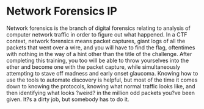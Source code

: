 # Network Forensics IP
Network forensics is the branch of digital forensics relating to analysis of computer network traffic in order to figure out what happened. In a CTF context, network forensics means packet captures, giant logs of all the packets that went over a wire, and you will have to find the flag, oftentimes with nothing in the way of a hint other than the title of the challenge. After completing this training, you too will be able to throw yourselves into the ether and become one with the packet capture, while simultaneously attempting to stave off madness and early onset glaucoma. Knowing how to use the tools to automate discovery is helpful, but most of the time it comes down to knowing the protocols, knowing what normal traffic looks like, and then identifying what looks ?weird? in the million odd packets you?ve been given. 
It?s a dirty job, but somebody has to do it. 
